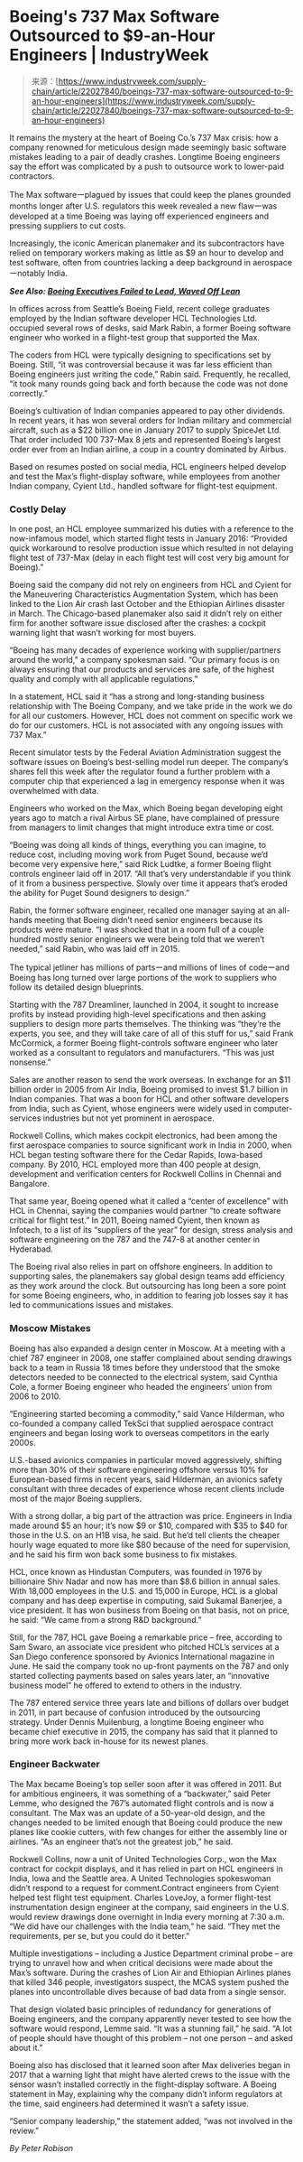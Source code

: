 <!--yml
category: 未分类
date: 2024-05-29 12:20:38
-->

# Boeing's 737 Max Software Outsourced to $9-an-Hour Engineers | IndustryWeek

> 来源：[https://www.industryweek.com/supply-chain/article/22027840/boeings-737-max-software-outsourced-to-9-an-hour-engineers](https://www.industryweek.com/supply-chain/article/22027840/boeings-737-max-software-outsourced-to-9-an-hour-engineers)

It remains the mystery at the heart of Boeing Co.’s 737 Max crisis: how a company renowned for meticulous design made seemingly basic software mistakes leading to a pair of deadly crashes. Longtime Boeing engineers say the effort was complicated by a push to outsource work to lower-paid contractors.

The Max softwareーplagued by issues that could keep the planes grounded months longer after U.S. regulators this week revealed a new flawーwas developed at a time Boeing was laying off experienced engineers and pressing suppliers to cut costs.

Increasingly, the iconic American planemaker and its subcontractors have relied on temporary workers making as little as $9 an hour to develop and test software, often from countries lacking a deep background in aerospaceーnotably India.

***See Also: [Boeing Executives Failed to Lead, Waved Off Lean](https://www.industryweek.com/operations/continuous-improvement/article/55001296/boeing-executives-failed-to-lead-waved-off-lean)***

In offices across from Seattle’s Boeing Field, recent college graduates employed by the Indian software developer HCL Technologies Ltd. occupied several rows of desks, said Mark Rabin, a former Boeing software engineer who worked in a flight-test group that supported the Max.

The coders from HCL were typically designing to specifications set by Boeing. Still, “it was controversial because it was far less efficient than Boeing engineers just writing the code,” Rabin said. Frequently, he recalled, “it took many rounds going back and forth because the code was not done correctly.”

Boeing’s cultivation of Indian companies appeared to pay other dividends. In recent years, it has won several orders for Indian military and commercial aircraft, such as a $22 billion one in January 2017 to supply SpiceJet Ltd. That order included 100 737-Max 8 jets and represented Boeing’s largest order ever from an Indian airline, a coup in a country dominated by Airbus.

Based on resumes posted on social media, HCL engineers helped develop and test the Max’s flight-display software, while employees from another Indian company, Cyient Ltd., handled software for flight-test equipment.

### **Costly Delay**

In one post, an HCL employee summarized his duties with a reference to the now-infamous model, which started flight tests in January 2016: “Provided quick workaround to resolve production issue which resulted in not delaying flight test of 737-Max (delay in each flight test will cost very big amount for Boeing).”

Boeing said the company did not rely on engineers from HCL and Cyient for the Maneuvering Characteristics Augmentation System, which has been linked to the Lion Air crash last October and the Ethiopian Airlines disaster in March. The Chicago-based planemaker also said it didn’t rely on either firm for another software issue disclosed after the crashes: a cockpit warning light that wasn’t working for most buyers.

“Boeing has many decades of experience working with supplier/partners around the world,” a company spokesman said. “Our primary focus is on always ensuring that our products and services are safe, of the highest quality and comply with all applicable regulations.”

In a statement, HCL said it “has a strong and long-standing business relationship with The Boeing Company, and we take pride in the work we do for all our customers. However, HCL does not comment on specific work we do for our customers. HCL is not associated with any ongoing issues with 737 Max.”

Recent simulator tests by the Federal Aviation Administration suggest the software issues on Boeing’s best-selling model run deeper. The company’s shares fell this week after the regulator found a further problem with a computer chip that experienced a lag in emergency response when it was overwhelmed with data.

Engineers who worked on the Max, which Boeing began developing eight years ago to match a rival Airbus SE plane, have complained of pressure from managers to limit changes that might introduce extra time or cost.

“Boeing was doing all kinds of things, everything you can imagine, to reduce cost, including moving work from Puget Sound, because we’d become very expensive here,” said Rick Ludtke, a former Boeing flight controls engineer laid off in 2017\. “All that’s very understandable if you think of it from a business perspective. Slowly over time it appears that’s eroded the ability for Puget Sound designers to design.”

Rabin, the former software engineer, recalled one manager saying at an all-hands meeting that Boeing didn’t need senior engineers because its products were mature. “I was shocked that in a room full of a couple hundred mostly senior engineers we were being told that we weren’t needed,” said Rabin, who was laid off in 2015.

The typical jetliner has millions of partsーand millions of lines of codeーand Boeing has long turned over large portions of the work to suppliers who follow its detailed design blueprints.

Starting with the 787 Dreamliner, launched in 2004, it sought to increase profits by instead providing high-level specifications and then asking suppliers to design more parts themselves. The thinking was “they’re the experts, you see, and they will take care of all of this stuff for us,” said Frank McCormick, a former Boeing flight-controls software engineer who later worked as a consultant to regulators and manufacturers. “This was just nonsense.”

Sales are another reason to send the work overseas. In exchange for an $11 billion order in 2005 from Air India, Boeing promised to invest $1.7 billion in Indian companies. That was a boon for HCL and other software developers from India, such as Cyient, whose engineers were widely used in computer-services industries but not yet prominent in aerospace.

Rockwell Collins, which makes cockpit electronics, had been among the first aerospace companies to source significant work in India in 2000, when HCL began testing software there for the Cedar Rapids, Iowa-based company. By 2010, HCL employed more than 400 people at design, development and verification centers for Rockwell Collins in Chennai and Bangalore.

That same year, Boeing opened what it called a “center of excellence” with HCL in Chennai, saying the companies would partner “to create software critical for flight test.” In 2011, Boeing named Cyient, then known as Infotech, to a list of its “suppliers of the year” for design, stress analysis and software engineering on the 787 and the 747-8 at another center in Hyderabad.

The Boeing rival also relies in part on offshore engineers. In addition to supporting sales, the planemakers say global design teams add efficiency as they work around the clock. But outsourcing has long been a sore point for some Boeing engineers, who, in addition to fearing job losses say it has led to communications issues and mistakes.

### **Moscow Mistakes**

Boeing has also expanded a design center in Moscow. At a meeting with a chief 787 engineer in 2008, one staffer complained about sending drawings back to a team in Russia 18 times before they understood that the smoke detectors needed to be connected to the electrical system, said Cynthia Cole, a former Boeing engineer who headed the engineers’ union from 2006 to 2010.

“Engineering started becoming a commodity,” said Vance Hilderman, who co-founded a company called TekSci that supplied aerospace contract engineers and began losing work to overseas competitors in the early 2000s.

U.S.-based avionics companies in particular moved aggressively, shifting more than 30% of their software engineering offshore versus 10% for European-based firms in recent years, said Hilderman, an avionics safety consultant with three decades of experience whose recent clients include most of the major Boeing suppliers.

With a strong dollar, a big part of the attraction was price. Engineers in India made around $5 an hour; it’s now $9 or $10, compared with $35 to $40 for those in the U.S. on an H1B visa, he said. But he’d tell clients the cheaper hourly wage equated to more like $80 because of the need for supervision, and he said his firm won back some business to fix mistakes.

HCL, once known as Hindustan Computers, was founded in 1976 by billionaire Shiv Nadar and now has more than $8.6 billion in annual sales. With 18,000 employees in the U.S. and 15,000 in Europe, HCL is a global company and has deep expertise in computing, said Sukamal Banerjee, a vice president. It has won business from Boeing on that basis, not on price, he said: “We came from a strong R&D background.”

Still, for the 787, HCL gave Boeing a remarkable price – free, according to Sam Swaro, an associate vice president who pitched HCL’s services at a San Diego conference sponsored by Avionics International magazine in June. He said the company took no up-front payments on the 787 and only started collecting payments based on sales years later, an “innovative business model” he offered to extend to others in the industry.

The 787 entered service three years late and billions of dollars over budget in 2011, in part because of confusion introduced by the outsourcing strategy. Under Dennis Muilenburg, a longtime Boeing engineer who became chief executive in 2015, the company has said that it planned to bring more work back in-house for its newest planes.

### **Engineer Backwater**

The Max became Boeing’s top seller soon after it was offered in 2011\. But for ambitious engineers, it was something of a “backwater,” said Peter Lemme, who designed the 767’s automated flight controls and is now a consultant. The Max was an update of a 50-year-old design, and the changes needed to be limited enough that Boeing could produce the new planes like cookie cutters, with few changes for either the assembly line or airlines. “As an engineer that’s not the greatest job,” he said.

Rockwell Collins, now a unit of United Technologies Corp., won the Max contract for cockpit displays, and it has relied in part on HCL engineers in India, Iowa and the Seattle area. A United Technologies spokeswoman didn’t respond to a request for comment.Contract engineers from Cyient helped test flight test equipment. Charles LoveJoy, a former flight-test instrumentation design engineer at the company, said engineers in the U.S. would review drawings done overnight in India every morning at 7:30 a.m. “We did have our challenges with the India team,” he said. “They met the requirements, per se, but you could do it better.”

Multiple investigations – including a Justice Department criminal probe – are trying to unravel how and when critical decisions were made about the Max’s software. During the crashes of Lion Air and Ethiopian Airlines planes that killed 346 people, investigators suspect, the MCAS system pushed the planes into uncontrollable dives because of bad data from a single sensor.

That design violated basic principles of redundancy for generations of Boeing engineers, and the company apparently never tested to see how the software would respond, Lemme said. “It was a stunning fail,” he said. “A lot of people should have thought of this problem – not one person – and asked about it.”

Boeing also has disclosed that it learned soon after Max deliveries began in 2017 that a warning light that might have alerted crews to the issue with the sensor wasn’t installed correctly in the flight-display software. A Boeing statement in May, explaining why the company didn’t inform regulators at the time, said engineers had determined it wasn’t a safety issue.

“Senior company leadership,” the statement added, “was not involved in the review.”

*By Peter Robison*